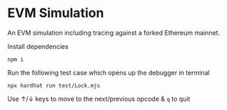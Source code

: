 # EVM Simulation 

An EVM simulation including tracing against a forked Ethereum mainnet. 

Install dependencies

```shell
npm i
```

Run the following test case which opens up the debugger in terminal

```shell
npx hardhat run test/Lock.mjs
```

Use ↑/↓ keys to move to the next/previous opcode & `q` to quit
